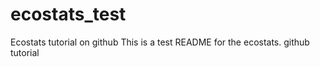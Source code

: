 # ecostats_test
Ecostats tutorial on github
This is a test README for the ecostats. github tutorial 
